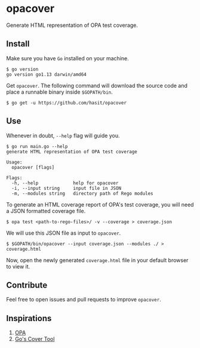 # opacover

Generate HTML representation of OPA test coverage.

## Install

Make sure you have `Go` installed on your machine.

```shell
$ go version
go version go1.13 darwin/amd64
```

Get `opacover`. The following command will download the source code and place a runnable binary inside `$GOPATH/bin`.

```shell
$ go get -u https://github.com/hasit/opacover
```

## Use

Whenever in doubt, `--help` flag will guide you.

```shell
$ go run main.go --help
generate HTML representation of OPA test coverage

Usage:
  opacover [flags]

Flags:
  -h, --help             help for opacover
  -i, --input string     input file in JSON
  -m, --modules string   directory path of Rego modules
```

To generate an HTML coverage report of OPA's test coverage, you will need a JSON formatted coverage file.

```shell
$ opa test <path-to-rego-files>/ -v --coverage > coverage.json
```

We will use this JSON file as input to `opacover`.

```shell
$ $GOPATH/bin/opacover --input coverage.json --modules ./ > coverage.html
```

Now, open the newly generated `coverage.html` file in your default browser to view it.

## Contribute

Feel free to open issues and pull requests to improve `opacover`.

## Inspirations

1. [OPA](https://www.openpolicyagent.org/)
2. [Go's Cover Tool](https://golang.org/cmd/cover/)
